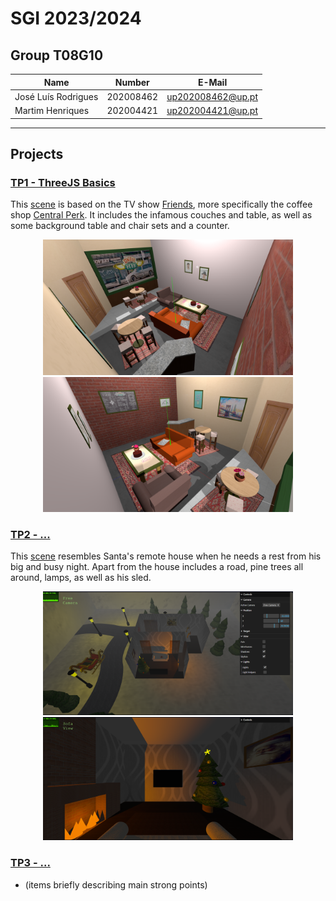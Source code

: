 # SGI 2023/2024

## Group T08G10

| Name                | Number    | E-Mail            |
| ------------------- | --------- | ----------------- |
| José Luís Rodrigues | 202008462 | up202008462@up.pt |
| Martim Henriques    | 202004421 | up202004421@up.pt |

----

## Projects

### [TP1 - ThreeJS Basics](tp1)

This [scene](tp1/index.html) is based on the TV show [Friends](https://pt.wikipedia.org/wiki/Friends), more specifically the coffee shop [Central Perk](https://friends.fandom.com/wiki/Central_Perk).
It includes the infamous couches and table, as well as some background table and chair sets and a counter.

<p align="center">
  <img src='tp1/screenshot/main1.png' width=400px>
  <img src='tp1/screenshot/main2.png' width=400px>
</p>

### [TP2 - ...](tp2)
This [scene](tp2/index.html) resembles Santa's remote house when he needs a rest from his big and busy night. Apart from the house includes a road, pine trees all around, lamps, as well as his sled.

<p align="center">
  <img src='tp2/screenshots/freeCam.png' width=400px>
  <img src='tp2/screenshots/sofaView.png' width=400px>
</p>

### [TP3 - ...](tp3)
- (items briefly describing main strong points)

